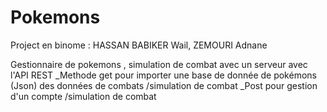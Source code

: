 # Pokemons
Project en binome : HASSAN BABIKER Wail, ZEMOURI Adnane

Gestionnaire de pokemons , simulation de combat avec un serveur avec l'API REST
_Methode get pour importer une base de donnée de pokémons (Json) des données de combats /simulation de combat
_Post pour gestion d'un compte /simulation de combat
